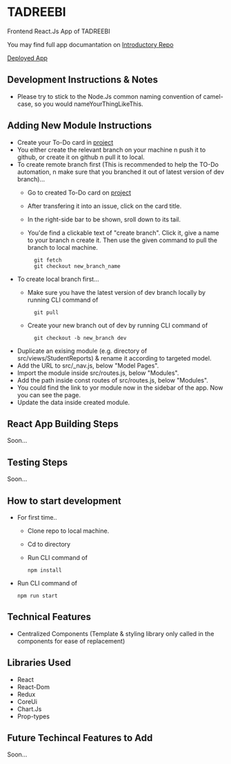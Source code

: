 # TADREEBI

Frontend React.Js App of TADREEBI

You may find full app documantation on [Introductory Repo](https://github.com/Tadreebi/app)

[Deployed App](https://tadreebi.vercel.app/)

## Development Instructions & Notes

- Please try to stick to the Node.Js common naming convention of camel-case, so you would nameYourThingLikeThis.

## Adding New Module Instructions

- Create your To-Do card in [project](https://github.com/Tadreebi/fe/projects/1)
- You either create the relevant branch on your machine n push it to github, or create it on github n pull it to local.
- To create remote branch first (This is recommended to help the TO-Do automation, n make sure that you branched it out of latest version of dev branch)...
  - Go to created To-Do card on [project](https://github.com/Tadreebi/fe/projects/1)
  - After transfering it into an issue, click on the card title.
  - In the right-side bar to be shown, sroll down to its tail.
  - You'de find a clickable text of "create branch". Click it, give a name to your branch n create it. Then use the given command to pull the branch to local machine.

          git fetch
          git checkout new_branch_name
- To create local branch first...
  - Make sure you have the latest version of dev branch locally by running CLI command of 

          git pull
  - Create your new branch out of dev by running CLI command of 

          git checkout -b new_branch dev
- Duplicate an exising module (e.g. directory of src/views/StudentReports) & rename it according to targeted model.
- Add the URL to src/_nav.js, below "Model Pages".
- Import the module inside src/routes.js, below "Modules".
- Add the path inside const routes of src/routes.js, below "Modules".
- You could find the link to yor module now in the sidebar of the app. Now you can see the page.
- Update the data inside created module.

## React App Building Steps

Soon...

## Testing Steps

Soon...

## How to start development
- For first time..
  - Clone repo to local machine.
  - Cd to directory
  - Run CLI command of
  
        npm install
- Run CLI command of

      npm run start

## Technical Features

- Centralized Components (Template & styling library only called in the components for ease of replacement)

## Libraries Used

- React
- React-Dom
- Redux
- CoreUi
- Chart.Js
- Prop-types

## Future Techincal Features to Add

Soon...
